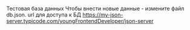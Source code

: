Тестовая база данных
Чтобы внести новые данные - измените файл db.json. 
url для доступа к БД   https://my-json-server.typicode.com/youngFrontendDeveloper/json-server
